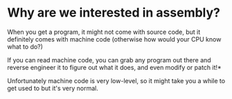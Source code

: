 # Why are we interested in assembly?

When you get a program, it might not come with source code, but it definitely comes with machine code (otherwise how would your CPU know what to do?)

If you can read machine code, you can grab any program out there and reverse engineer it to figure out what it does, and even modify or patch it!*

Unfortunately machine code is very low-level, so it might take you a while to get used to but it's very normal.